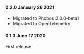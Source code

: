 #### 0.2.0 January 26 2021 ####

* Migrated to Phobos 2.0.0-beta1
* Migrated to OpenTelemetry

#### 0.1.3 June 17 2020 ####
First release